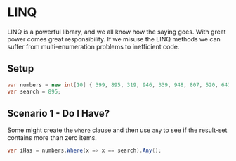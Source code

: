# LINQ

LINQ is a powerful library, and we all know how the saying goes. With great power comes great responsibility. If we misuse the LINQ methods we can suffer from multi-enumeration problems
to inefficient code.

## Setup

```csharp
var numbers = new int[10] { 399, 895, 319, 946, 339, 948, 807, 520, 643, 312 };
var search = 895;
```

## Scenario 1 - Do I Have?

Some might create the `where` clause and then use `any` to see if the result-set contains more than zero items.

```csharp
var iHas = numbers.Where(x => x == search).Any();
```

